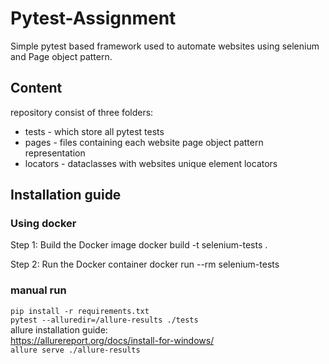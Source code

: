 # Pytest-Assignment
Simple pytest based framework used to automate websites using selenium and Page object pattern.

## Content ##
repository consist of three folders:
- tests - which store all pytest tests
- pages - files containing each website page object pattern representation
- locators - dataclasses with websites unique element locators

## Installation guide ##
### Using docker ###

Step 1: Build the Docker image
docker build -t selenium-tests .

Step 2: Run the Docker container
docker run --rm selenium-tests


### manual run ###
`pip install -r requirements.txt` \
`pytest --alluredir=/allure-results ./tests` \
allure installation guide: \
https://allurereport.org/docs/install-for-windows/ \
`allure serve ./allure-results`
